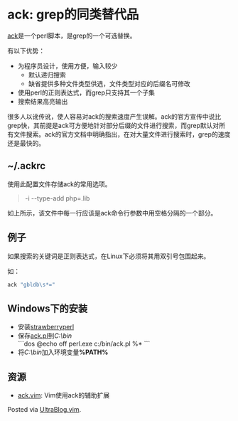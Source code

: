 # ack: grep的同类替代品

<p><a href="http://betterthangrep.com">ack</a>是一个perl脚本，是grep的一个可选替换。</p>

<p>有以下优势：</p>

<ul>
<li>为程序员设计，使用方便，输入较少
<ul>
<li>默认递归搜索</li>
<li>缺省提供多种文件类型供选，文件类型对应的后缀名可修改</li>
</ul></li>
<li>使用perl的正则表达式，而grep只支持其一个子集</li>
<li>搜索结果高亮输出</li>
</ul>

<p>很多人以讹传讹，使人容易对ack的搜索速度产生误解。ack的官方宣传中说比grep快，其前提是ack可方便地针对部分后缀的文件进行搜索，而grep默认对所有文件搜索。ack的官方文档中明确指出，在对大量文件进行搜索时，grep的速度还是最快的。</p>

<h2>~/.ackrc</h2>

<p>使用此配置文件存储ack的常用选项。</p>

<blockquote>
  <p>-i
  --type-add
  php=.lib</p>
</blockquote>

<p>如上所示，该文件中每一行应该是ack命令行参数中用空格分隔的一个部分。</p>

<h2>例子</h2>

<p>如果搜索的关键词是正则表达式，在Linux下必须将其用双引号包围起来。</p>

<p>如：</p>

```bash
ack "gbldb\s*="
```

<h2>Windows下的安装</h2>

<ul>
<li>安装<a href="http://strawberryperl.com">strawberryperl</a></li>
<li>保存<a href="http://betterthangrep.com/ack-standalone">ack.pl</a>到<em>C:\bin</em></li>
```dos
@echo off
perl.exe c:/bin/ack.pl %*
```
<li>将<em>C:\bin</em>加入环境变量<strong>%PATH%</strong></li>
</ul>

<h2>资源</h2>

<ul>
<li><a href="http://www.vim.org/scripts/script.php?script_id=2572">ack.vim</a>: Vim使用ack的辅助扩展</li>
</ul>

<p>Posted via <a href="http://0x3f.org/?p=1894">UltraBlog.vim</a>.</p>

